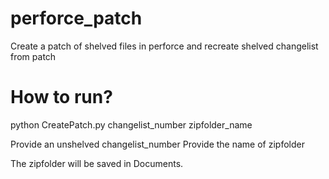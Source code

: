 # perforce_patch
Create a patch of shelved files in perforce and recreate shelved changelist from patch


# How to run?

python CreatePatch.py changelist_number zipfolder_name

Provide an unshelved changelist_number
Provide the name of zipfolder

The zipfolder will be saved in Documents.
